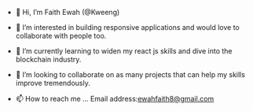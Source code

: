 - 👋 Hi, I’m Faith Ewah (@Kweeng)
- 👀 I’m interested in building responsive applications and would love to collaborate with people too.
- 🌱 I’m currently learning to widen my react js skills and dive into the blockchain industry.

- 💞️ I’m looking to collaborate on as many projects that can help my skills improve tremendously. 
- 📫 How to reach me ...
 Email address:ewahfaith8@gmail.com
<!---
Kweeng/Kweeng is a ✨ special ✨ repository because its `README.md` (this file) appears on your GitHub profile.
You can click the Preview link to take a look at your changes.
--->
